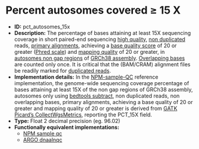 # Percent autosomes covered ≥ 15 X

- **ID:** pct_autosomes_15x
- **Description:** The percentage of bases attaining at least 15X sequencing coverage in short paired-end sequencing [high quality](terminologies.md#high-quality-reads), [non duplicated](terminologies.md#duplicated-reads) reads, [primary alignments](terminologies.md#primary-alignments), achieving a [base quality score](terminologies.md#base-quality-score) of 20 or greater ([Phred scale](terminologies.md#phred-scale)) and [mapping quality](terminologies.md#mapping-quality) of 20 or greater, in [autosomes non gap regions](terminologies.md#autosomes-non-gap-regions) of [GRCh38 assembly](terminologies.md#grch38-assembly). [Overlapping bases](terminologies.md#overlapping-bases) are counted only once. It is critical that the (BAM/CRAM) alignment files be readily marked for [duplicated reads](terminologies.md#duplicated-reads).
- **Implementation details:** In the [NPM-sample-QC](terminologies.md#npm-sample-qc) reference implementation, the genome-wide sequencing coverage percentage of bases attaining at least 15X of the non gap regions of GRCh38 assembly, autosomes only using [bedtools subtract](terminologies.md#bedtools-subtract), non duplicated reads, non overlapping bases, primary alignments, achieving a base quality of 20 or greater and mapping quality of 20 or greater is derived from [GATK Picard’s CollectWgsMetrics](terminologies.md#picard-collectwgsmetrics), reporting the PCT_15X field.
- **Type:** Float 2 decimal precision (eg. 96.02)
- **Functionally equivalent implementations:**
    - [NPM sample qc](References.md#npm-sample-qc)
    - [ARGO dnaalnqc](References.md#argo)

